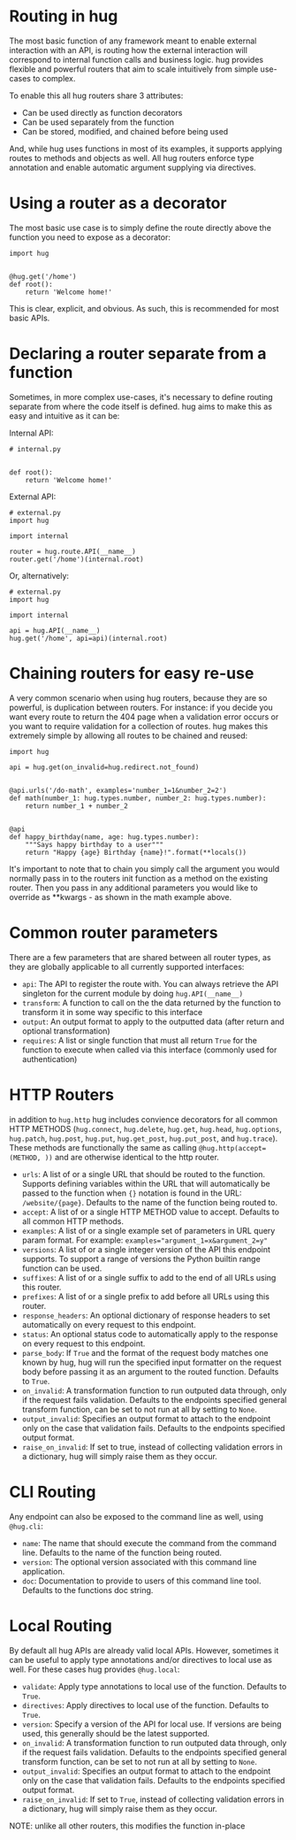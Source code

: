 Routing in hug
==============

The most basic function of any framework meant to enable external interaction with an API, is routing how the external
interaction will correspond to internal function calls and business logic. hug provides flexible and powerful routers
that aim to scale intuitively from simple use-cases to complex.

To enable this all hug routers share 3 attributes:

 - Can be used directly as function decorators
 - Can be used separately from the function
 - Can be stored, modified, and chained before being used

And, while hug uses functions in most of its examples, it supports applying routes to methods and objects as well. All hug routers enforce type annotation
and enable automatic argument supplying via directives.

Using a router as a decorator
=============================

The most basic use case is to simply define the route directly above the function you need to expose as a decorator:

    import hug


    @hug.get('/home')
    def root():
        return 'Welcome home!'

This is clear, explicit, and obvious. As such, this is recommended for most basic APIs.

Declaring a router separate from a function
===========================================

Sometimes, in more complex use-cases, it's necessary to define routing separate from where the code itself is defined.
hug aims to make this as easy and intuitive as it can be:

Internal API:

    # internal.py


    def root():
        return 'Welcome home!'

External API:

    # external.py
    import hug

    import internal

    router = hug.route.API(__name__)
    router.get('/home')(internal.root)

Or, alternatively:

    # external.py
    import hug

    import internal

    api = hug.API(__name__)
    hug.get('/home', api=api)(internal.root)

Chaining routers for easy re-use
================================

A very common scenario when using hug routers, because they are so powerful, is duplication between routers.
For instance: if you decide you want every route to return the 404 page when a validation error occurs or you want to
require validation for a collection of routes. hug makes this extremely simple by allowing all routes to be chained
and reused:

    import hug

    api = hug.get(on_invalid=hug.redirect.not_found)


    @api.urls('/do-math', examples='number_1=1&number_2=2')
    def math(number_1: hug.types.number, number_2: hug.types.number):
        return number_1 + number_2


    @api
    def happy_birthday(name, age: hug.types.number):
        """Says happy birthday to a user"""
        return "Happy {age} Birthday {name}!".format(**locals())

It's important to note that to chain you simply call the argument you would normally pass in to the routers init function
as a method on the existing router. Then you pass in any additional parameters you would like to override as **kwargs - as
shown in the math example above.

Common router parameters
========================

There are a few parameters that are shared between all router types, as they are globally applicable to all currently supported interfaces:

 - `api`: The API to register the route with. You can always retrieve the API singleton for the current module by doing `hug.API(__name__)`
 - `transform`: A function to call on the the data returned by the function to transform it in some way specific to this interface
 - `output`: An output format to apply to the outputted data (after return and optional transformation)
 - `requires`: A list or single function that must all return `True` for the function to execute when called via this interface (commonly used for authentication)

HTTP Routers
============

in addition to `hug.http` hug includes convience decorators for all common HTTP METHODS (`hug.connect`, `hug.delete`, `hug.get`, `hug.head`, `hug.options`, `hug.patch`, `hug.post`, `hug.put`, `hug.get_post`, `hug.put_post`, and `hug.trace`). These methods are functionally the same as calling `@hug.http(accept=(METHOD, ))` and are otherwise identical to the http router.

 - `urls`: A list of or a single URL that should be routed to the function. Supports defining variables within the URL that will automatically be passed to the function when `{}` notation is found in the URL: `/website/{page}`. Defaults to the name of the function being routed to.
 - `accept`: A list of or a single HTTP METHOD value to accept. Defaults to all common HTTP methods.
 - `examples`: A list of or a single example set of parameters in URL query param format. For example: `examples="argument_1=x&argument_2=y"`
 - `versions`: A list of or a single integer version of the API this endpoint supports. To support a range of versions the Python builtin range function can be used.
 - `suffixes`: A list of or a single suffix to add to the end of all URLs using this router.
 - `prefixes`: A list of or a single prefix to add before all URLs using this router.
 - `response_headers`: An optional dictionary of response headers to set automatically on every request to this endpoint.
  - `status`: An optional status code to automatically apply to the response on every request to this endpoint.
 - `parse_body`: If `True` and the format of the request body matches one known by hug, hug will run the specified input formatter on the request body before passing it as an argument to the routed function. Defaults to `True`.
 - `on_invalid`: A transformation function to run outputed data through, only if the request fails validation. Defaults to the endpoints specified general transform function, can be set to not run at all by setting to `None`.
 - `output_invalid`: Specifies an output format to attach to the endpoint only on the case that validation fails. Defaults to the endpoints specified output format.
 - `raise_on_invalid`: If set to true, instead of collecting validation errors in a dictionary, hug will simply raise them as they occur.


CLI Routing
===========

Any endpoint can also be exposed to the command line as well, using `@hug.cli`:

  - `name`: The name that should execute the command from the command line. Defaults to the name of the function being routed.
  - `version`: The optional version associated with this command line application.
  - `doc`: Documentation to provide to users of this command line tool. Defaults to the functions doc string.


Local Routing
=============

By default all hug APIs are already valid local APIs. However, sometimes it can be useful to apply type annotations and/or directives to local use as well. For these cases hug provides `@hug.local`:

 - `validate`: Apply type annotations to local use of the function. Defaults to `True`.
 - `directives`: Apply directives to local use of the function. Defaults to `True`.
 - `version`: Specify a version of the API for local use. If versions are being used, this generally should be the latest supported.
 - `on_invalid`: A transformation function to run outputed data through, only if the request fails validation. Defaults to the endpoints specified general transform function, can be set to not run at all by setting to `None`.
 - `output_invalid`: Specifies an output format to attach to the endpoint only on the case that validation fails. Defaults to the endpoints specified output format.
 - `raise_on_invalid`: If set to `True`, instead of collecting validation errors in a dictionary, hug will simply raise them as they occur.

NOTE: unlike all other routers, this modifies the function in-place
